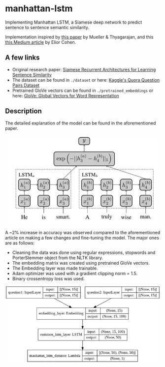 # manhattan-lstm

Implementing Manhattan LSTM, a Siamese deep network to predict sentence to sentence semantic similarity.

Implementation inspired by [this paper](http://www.mit.edu/~jonasm/info/MuellerThyagarajan_AAAI16.pdf) by Mueller & Thyagarajan, and this [this Medium article](https://medium.com/mlreview/implementing-malstm-on-kaggles-quora-question-pairs-competition-8b31b0b16a07) by Elior Cohen.

## A few links

- Original research paper: [Siamese Recurrent Architectures for Learning Sentence Similarity](http://www.mit.edu/~jonasm/info/MuellerThyagarajan_AAAI16.pdf)
- The dataset can be found in `./dataset` or here: [Kaggle's Quora Question Pairs Dataset](https://data.quora.com/First-Quora-Dataset-Release-Question-Pairs)
- Pretrained GloVe vectors can be found in `./pretrained_embeddings` or here: [GloVe: Global Vectors for Word Representation](https://nlp.stanford.edu/projects/glove/)

## Description

The detailed explanation of the model can be found in the aforementioned paper.

![MaLSTM model](img/malstm.JPG)

A ~2% increase in accuracy was observed compared to the aforementioned article on making a few changes and fine-tuning the model. The major ones are as follows:
- Cleaning the data was done using regular expressions, stopwords and PorterStemmer object from the NLTK library.
- The embedding matrix was created using pretrained GloVe vectors.
- The Embedding layer was made trainable.
- Adam optimizer was used with a gradient clipping norm = 1.5.
- Binary crossentropy loss was used.

![Model plot](img/model_plot.png)
